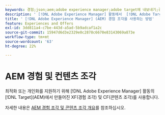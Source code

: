 ```yaml
---
keywords: 경험;json;aem;adobe experience manager;adobe target에 내보내기;경험 조각;조각;XF
description: ' [!DNL Adobe Experience Manager] 활동에서  [!DNL Adobe Target] 경험 조각을 사용하는 방법을 알아봅니다.'
title: ' [!DNL Adobe Experience Manager] (AEM) 경험 조각을 사용하는 방법'
feature: Experiences and Offers
exl-id: 3dd811a4-c7be-443d-a5ad-5b9adcaf1a2c
source-git-commit: 15947d6d3e2329e0c2878c6670e83143069a873e
workflow-type: tm+mt
source-wordcount: '63'
ht-degree: 22%

---
```


# AEM 경험 및 컨텐츠 조각

최적화 또는 개인화를 지원하기 위해 [!DNL Adobe Experience Manager] 활동의 [!DNL Target]&#x200B;(AEM)에서 만들어진 XF(경험 조각) 및 CF(콘텐츠 조각)를 사용합니다.

자세한 내용은 [AEM 경험 조각 및 콘텐츠 조각 개요](/help/main/c-integrating-target-with-mac/aem/aem-experience-and-content-fragments.md)를 참조하십시오.